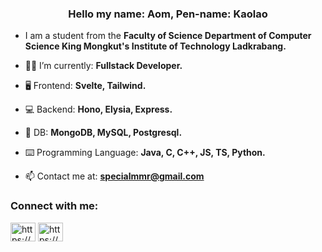 <h3 align="center">Hello my name: Aom, Pen-name: Kaolao</h3>

- I am a student from the **Faculty of Science Department of Computer Science King Mongkut's Institute of Technology Ladkrabang.**

- 💁‍♂️ I’m currently: **Fullstack Developer.**

- 🖥 Frontend: **Svelte, Tailwind.**

- 💻 Backend: **Hono, Elysia, Express.**

- 📀 DB: **MongoDB, MySQL, Postgresql.**

- ⌨️ Programming Language: **Java, C, C++, JS, TS, Python.**

- 📫 Contact me at: **specialmmr@gmail.com**

<h3 align="left">Connect with me:</h3>
<p align="left">
<a href="https://fb.com/a.oxnac.h" target="blank"><img align="center" src="https://raw.githubusercontent.com/rahuldkjain/github-profile-readme-generator/master/src/images/icons/Social/facebook.svg" alt="https://www.facebook.com/a.oxnac.h" height="30" width="40" /></a>
<a href="https://instagram.com/_aomxnachh/" target="blank"><img align="center" src="https://raw.githubusercontent.com/rahuldkjain/github-profile-readme-generator/master/src/images/icons/Social/instagram.svg" alt="https://www.instagram.com/_aomxnachh/" height="30" width="40" /></a>
</p>

